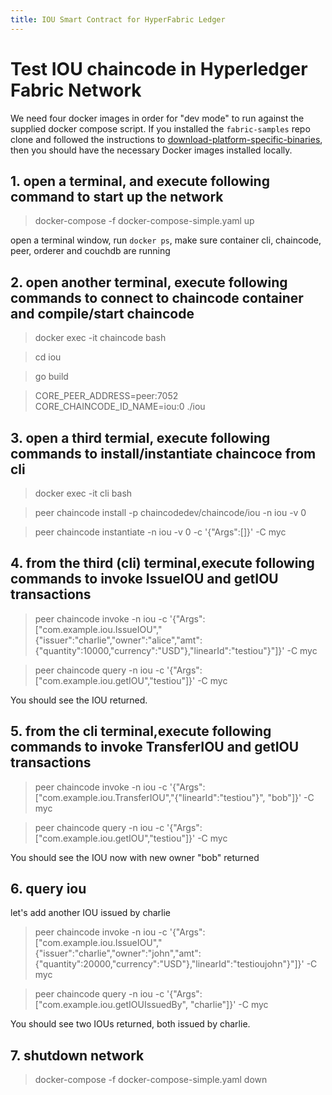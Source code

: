 ```yaml
---
title: IOU Smart Contract for HyperFabric Ledger
---
```


# Test IOU chaincode in Hyperledger Fabric Network

We need four docker images in order for "dev mode" to run against the supplied
docker compose script.  If you installed the ``fabric-samples`` repo clone and
followed the instructions to [download-platform-specific-binaries](http://hyperledger-fabric.readthedocs.io/en/latest/samples.html#download-platform-specific-binaries), then
you should have the necessary Docker images installed locally.

## 1. open a terminal, and execute following command to start up the network
> docker-compose -f docker-compose-simple.yaml up

open a terminal window, run ```docker ps```, make sure container cli, chaincode, peer, orderer and couchdb are running

## 2. open another terminal, execute following commands to connect to chaincode container and compile/start chaincode
> docker exec -it chaincode bash

> cd iou

> go build

> CORE_PEER_ADDRESS=peer:7052 CORE_CHAINCODE_ID_NAME=iou:0 ./iou

## 3. open a third termial, execute following commands to install/instantiate chaincoce from cli 

> docker exec -it cli bash

> peer chaincode install -p chaincodedev/chaincode/iou -n iou -v 0

> peer chaincode instantiate -n iou -v 0 -c '{"Args":[]}' -C myc

## 4. from the third (cli) terminal,execute following commands to invoke IssueIOU and getIOU transactions
> peer chaincode invoke -n iou -c '{"Args":["com.example.iou.IssueIOU","{\"issuer\":\"charlie\",\"owner\":\"alice\",\"amt\":{\"quantity\":10000,\"currency\":\"USD\"},\"linearId\":\"testiou\"}"]}' -C myc

> peer chaincode query -n iou -c '{"Args":["com.example.iou.getIOU","testiou"]}' -C myc

You should see the IOU returned.

## 5. from the cli terminal,execute following commands to invoke TransferIOU and getIOU transactions
> peer chaincode invoke -n iou -c '{"Args":["com.example.iou.TransferIOU","{\"linearId\":\"testiou\"}", "bob"]}' -C myc

> peer chaincode query -n iou -c '{"Args":["com.example.iou.getIOU","testiou"]}' -C myc

You should see the IOU now with new owner "bob" returned

## 6. query iou

let's add another IOU issued by charlie

> peer chaincode invoke -n iou -c '{"Args":["com.example.iou.IssueIOU","{\"issuer\":\"charlie\",\"owner\":\"john\",\"amt\":{\"quantity\":20000,\"currency\":\"USD\"},\"linearId\":\"testioujohn\"}"]}' -C myc

> peer chaincode query -n iou -c '{"Args":["com.example.iou.getIOUIssuedBy", "charlie"]}' -C myc

You should see two IOUs returned, both issued by charlie.

## 7. shutdown network
> docker-compose -f docker-compose-simple.yaml down

